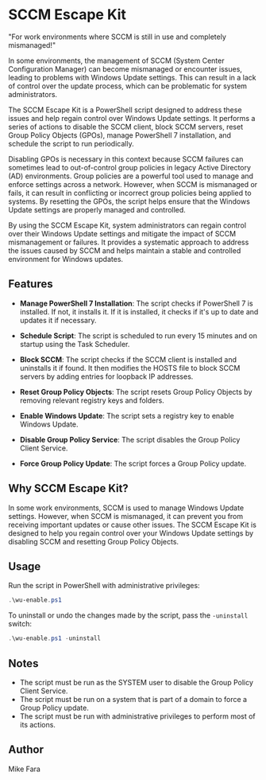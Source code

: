 # SCCM Escape Kit

"For work environments where SCCM is still in use and completely mismanaged!"

In some environments, the management of SCCM (System Center Configuration Manager) can become mismanaged or encounter issues, leading to problems with Windows Update settings. This can result in a lack of control over the update process, which can be problematic for system administrators.

The SCCM Escape Kit is a PowerShell script designed to address these issues and help regain control over Windows Update settings. It performs a series of actions to disable the SCCM client, block SCCM servers, reset Group Policy Objects (GPOs), manage PowerShell 7 installation, and schedule the script to run periodically.

Disabling GPOs is necessary in this context because SCCM failures can sometimes lead to out-of-control group policies in legacy Active Directory (AD) environments. Group policies are a powerful tool used to manage and enforce settings across a network. However, when SCCM is mismanaged or fails, it can result in conflicting or incorrect group policies being applied to systems. By resetting the GPOs, the script helps ensure that the Windows Update settings are properly managed and controlled.

By using the SCCM Escape Kit, system administrators can regain control over their Windows Update settings and mitigate the impact of SCCM mismanagement or failures. It provides a systematic approach to address the issues caused by SCCM and helps maintain a stable and controlled environment for Windows updates.

## Features

- **Manage PowerShell 7 Installation**: The script checks if PowerShell 7 is installed. If not, it installs it. If it is installed, it checks if it's up to date and updates it if necessary.

- **Schedule Script**: The script is scheduled to run every 15 minutes and on startup using the Task Scheduler.

- **Block SCCM**: The script checks if the SCCM client is installed and uninstalls it if found. It then modifies the HOSTS file to block SCCM servers by adding entries for loopback IP addresses.

- **Reset Group Policy Objects**: The script resets Group Policy Objects by removing relevant registry keys and folders.

- **Enable Windows Update**: The script sets a registry key to enable Windows Update.

- **Disable Group Policy Service**: The script disables the Group Policy Client Service.

- **Force Group Policy Update**: The script forces a Group Policy update.

## Why SCCM Escape Kit?

In some work environments, SCCM is used to manage Windows Update settings. However, when SCCM is mismanaged, it can prevent you from receiving important updates or cause other issues. The SCCM Escape Kit is designed to help you regain control over your Windows Update settings by disabling SCCM and resetting Group Policy Objects.

## Usage

Run the script in PowerShell with administrative privileges:

```powershell
.\wu-enable.ps1
```

To uninstall or undo the changes made by the script, pass the `-uninstall` switch:

```powershell
.\wu-enable.ps1 -uninstall
```

## Notes

- The script must be run as the SYSTEM user to disable the Group Policy Client Service.
- The script must be run on a system that is part of a domain to force a Group Policy update.
- The script must be run with administrative privileges to perform most of its actions.

## Author

Mike Fara